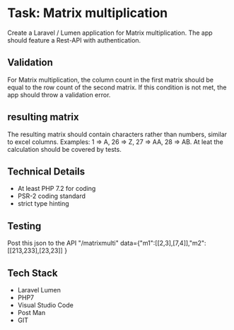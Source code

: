 # Task: Matrix multiplication

Create a Laravel / Lumen application for Matrix multiplication. The app should feature a Rest-API with authentication.

## Validation
For Matrix multiplication, the column count in the first matrix should be equal to the row count of the second matrix.
 If this condition is not met, the app should throw a validation error.

## resulting matrix 
The resulting matrix should contain characters rather than numbers, similar to excel columns.
 Examples: 1 => A, 26 => Z, 27 => AA, 28 => AB. At leat the calculation should be covered by tests.

## Technical Details
* At least PHP 7.2 for coding 
* PSR-2 coding standard
* strict type hinting

## Testing
Post this json to the API "/matrixmulti" data={"m1":[[2,3],[7,4]],"m2":[[213,233],[23,23]] }

## Tech Stack 
* Laravel Lumen
* PHP7
* Visual Studio Code
* Post Man
* GIT